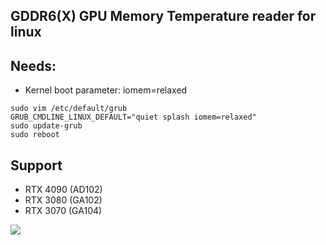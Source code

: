 ## GDDR6(X) GPU Memory Temperature reader for linux

## Needs:
- Kernel boot parameter: iomem=relaxed
```
sudo vim /etc/default/grub
GRUB_CMDLINE_LINUX_DEFAULT="quiet splash iomem=relaxed"
sudo update-grub
sudo reboot
```

## Support
- RTX 4090 (AD102)
- RTX 3080 (GA102)
- RTX 3070 (GA104)

![](https://github.com/olealgoritme/gddr6/blob/master/gddr6_use.gif)
